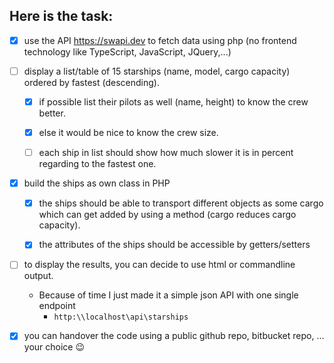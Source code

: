 ## Here is the task:



* [x] use the API https://swapi.dev  to fetch data using php  (no frontend technology like TypeScript, JavaScript, JQuery,...)

* [ ] display a list/table of 15 starships (name, model, cargo capacity) ordered by fastest (descending).

  * [x] if possible list their pilots as well (name, height) to know the crew better.

  * [x] else it would be nice to know the crew size.

  * [ ] each ship in list should show how much slower it is in percent regarding to the fastest one.

* [x] build the ships as own class in PHP

  * [x] the ships should be able to transport different objects as some cargo  which can get added by using a method (cargo reduces cargo capacity).

  * [x] the attributes of the ships should be accessible by getters/setters



* [ ] to display the results, you can decide to use html or commandline output.
  * Because of time I just made it a simple json API with one single endpoint 
    * `http:\\localhost\api\starships`

* [x] you can handover the code using a public github repo, bitbucket repo, …  your choice 😉
